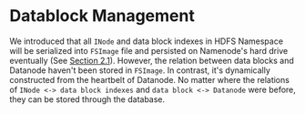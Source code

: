 # Datablock Management

We introduced that all `INode` and data block indexes in HDFS Namespace will be serialized into `FSImage` file and persisted on Namenode's hard drive eventually (See [Section 2.1](https://dsl-umd.github.io/docs/intro/hdfs.html#persistence)). However, the relation between data blocks and Datanode haven't been stored in `FSImage`. In contrast, it's dynamically constructed from the heartbelt of Datanode. No matter where the relations of `INode <-> data block indexes` and `data block <-> Datanode` were before, they can be stored through the database.